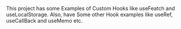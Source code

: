 This project has some Examples of Custom Hooks like useFeatch and useLocalStorage.
Also, have Some other Hook examples like useRef, useCallBack and useMemo etc.
